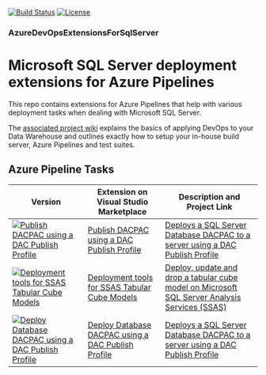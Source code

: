 [![Build Status](https://qatar-re.visualstudio.com/QatarRe.BI/_apis/build/status/Build%20%26%20Deploy%20Database%20and%20Cube?branchName=master)](https://qatar-re.visualstudio.com/QatarRe.BI/_build/latest?definitionId=57&branchName=master)
[![License](https://img.shields.io/github/license/mashape/apistatus.svg)](https://github.com/DrJohnT/AzureDevOpsExtensionsForSqlServer/blob/master/LICENSE)

### AzureDevOpsExtensionsForSqlServer

# Microsoft SQL Server deployment extensions for Azure Pipelines

This repo contains extensions for Azure Pipelines that help with various deployment tasks when dealing with Microsoft SQL Server.

The [associated project wiki](https://github.com/DrJohnT/AzureDevOpsExtensionsForSqlServer/wiki/Getting-Started) explains the basics of applying DevOps to your Data Warehouse and outlines exactly how to setup your in-house build server, Azure Pipelines and test suites.

## Azure Pipeline Tasks

| Version | Extension on Visual Studio Marketplace   | Description and Project Link |
|-------|--------|--------------------------------------------------------------------------|
| [![Publish DACPAC using a DAC Publish Profile](https://img.shields.io/visual-studio-marketplace/v/DrJohnExtensions.PublishDacPac.svg)](https://marketplace.visualstudio.com/items?itemName=DrJohnExtensions.PublishDacPac) | [Publish DACPAC using a DAC Publish Profile](https://marketplace.visualstudio.com/items?itemName=DrJohnExtensions.PublishDacPac) | [Deploys a SQL Server Database DACPAC to a server using a DAC Publish Profile](https://github.com/DrJohnT/AzureDevOpsExtensionsForSqlServer/tree/master/extensions/PublishDacPac) |
| [![Deployment tools for SSAS Tabular Cube Models](https://img.shields.io/visual-studio-marketplace/v/DrJohnExtensions.DeployTabularModel.svg)](https://marketplace.visualstudio.com/items?itemName=DrJohnExtensions.DeployTabularModel) | [Deployment tools for SSAS Tabular Cube Models](https://marketplace.visualstudio.com/items?itemName=DrJohnExtensions.DeployTabularModel) | [Deploy, update and drop a tabular cube model on Microsoft SQL Server Analysis Services (SSAS)](https://github.com/DrJohnT/AzureDevOpsExtensionsForSqlServer/tree/master/extensions/DeployTabularModel) |
| [![Deploy Database DACPAC using a DAC Publish Profile](https://img.shields.io/visual-studio-marketplace/v/DrJohnExtensions.DeployDatabase.svg)](https://marketplace.visualstudio.com/items?itemName=DrJohnExtensions.DeployDatabase) | [Deploy Database DACPAC using a DAC Publish Profile](https://marketplace.visualstudio.com/items?itemName=DrJohnExtensions.DeployDatabase) | [Deploys a SQL Server Database DACPAC to a server using a DAC Publish Profile](https://github.com/DrJohnT/AzureDevOpsExtensionsForSqlServer/tree/master/extensions/DeployDatabase) |


